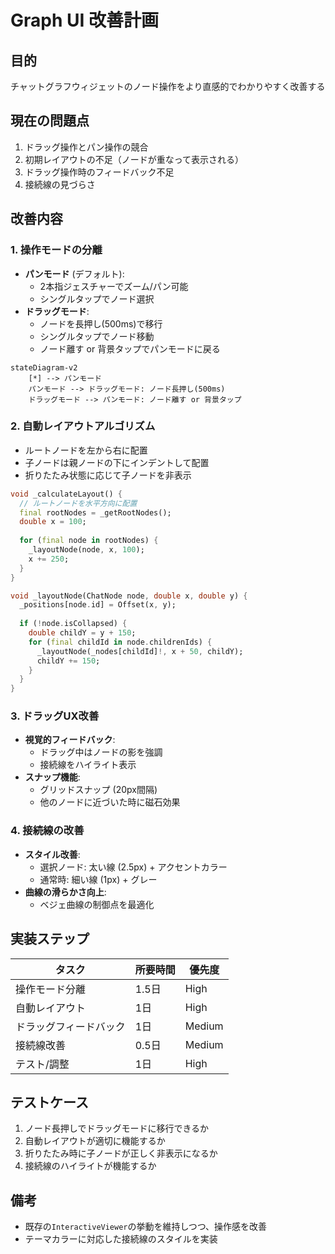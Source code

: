 # Graph UI 改善計画

## 目的
チャットグラフウィジェットのノード操作をより直感的でわかりやすく改善する

## 現在の問題点
1. ドラッグ操作とパン操作の競合
2. 初期レイアウトの不足（ノードが重なって表示される）
3. ドラッグ操作時のフィードバック不足
4. 接続線の見づらさ

## 改善内容

### 1. 操作モードの分離
- **パンモード** (デフォルト):
  - 2本指ジェスチャーでズーム/パン可能
  - シングルタップでノード選択
- **ドラッグモード**:
  - ノードを長押し(500ms)で移行
  - シングルタップでノード移動
  - ノード離す or 背景タップでパンモードに戻る

```mermaid
stateDiagram-v2
    [*] --> パンモード
    パンモード --> ドラッグモード: ノード長押し(500ms)
    ドラッグモード --> パンモード: ノード離す or 背景タップ
```

### 2. 自動レイアウトアルゴリズム
- ルートノードを左から右に配置
- 子ノードは親ノードの下にインデントして配置
- 折りたたみ状態に応じて子ノードを非表示

```dart
void _calculateLayout() {
  // ルートノードを水平方向に配置
  final rootNodes = _getRootNodes();
  double x = 100;
  
  for (final node in rootNodes) {
    _layoutNode(node, x, 100);
    x += 250;
  }
}

void _layoutNode(ChatNode node, double x, double y) {
  _positions[node.id] = Offset(x, y);
  
  if (!node.isCollapsed) {
    double childY = y + 150;
    for (final childId in node.childrenIds) {
      _layoutNode(_nodes[childId]!, x + 50, childY);
      childY += 150;
    }
  }
}
```

### 3. ドラッグUX改善
- **視覚的フィードバック**:
  - ドラッグ中はノードの影を強調
  - 接続線をハイライト表示
- **スナップ機能**:
  - グリッドスナップ (20px間隔)
  - 他のノードに近づいた時に磁石効果

### 4. 接続線の改善
- **スタイル改善**:
  - 選択ノード: 太い線 (2.5px) + アクセントカラー
  - 通常時: 細い線 (1px) + グレー
- **曲線の滑らかさ向上**:
  - ベジェ曲線の制御点を最適化

## 実装ステップ

| タスク | 所要時間 | 優先度 |
|--------|----------|--------|
| 操作モード分離 | 1.5日 | High |
| 自動レイアウト | 1日 | High |
| ドラッグフィードバック | 1日 | Medium |
| 接続線改善 | 0.5日 | Medium |
| テスト/調整 | 1日 | High |

## テストケース
1. ノード長押しでドラッグモードに移行できるか
2. 自動レイアウトが適切に機能するか
3. 折りたたみ時に子ノードが正しく非表示になるか
4. 接続線のハイライトが機能するか

## 備考
- 既存の`InteractiveViewer`の挙動を維持しつつ、操作感を改善
- テーマカラーに対応した接続線のスタイルを実装